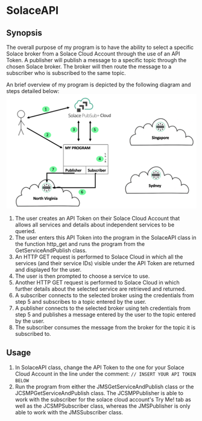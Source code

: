 # SolaceAPI

## Synopsis
The overall purpose of my program is to have the ability to select a specific Solace broker from a Solace Cloud Account through the use of an API Token. A publisher will publish a message to a specific topic through the chosen Solace broker. The broker will then route the message to a subscriber who is subscribed to the same topic.


An brief overview of my program is depicted by the following diagram and steps detailed below:
![Dianna Img](https://github.com/diannamcallister/SolaceAPI/blob/master/diagrams/readme_pic.png)

1. The user creates an API Token on their Solace Cloud Account that allows all services and details about independent services to be queried.
2. The user enters this API Token into the program in the SolaceAPI class in the function http_get and runs the program from the GetServiceAndPublish class.
3. An HTTP GET request is performed to Solace Cloud in which all the services (and their service IDs) visible under the API Token are returned and displayed for the user.
4. The user is then prompted to choose a service to use.
5. Another HTTP GET request is performed to Solace Cloud in which further details about the selected service are retrieved and returned.
6. A subscriber connects to the selected broker using the credentials from step 5 and subscribes to a topic entered by the user.
7. A publisher connects to the selected broker using teh credentials from step 5  and publishes a message entered by the user to the topic entered by the user.
8. The subscriber consumes the message from the broker for the topic it is subscribed to.

## Usage
1. In SolaceAPI class, change the API Token to the one for your Solace Cloud Account in the line under the comment: 
```// INSERT YOUR API TOKEN BELOW```
2. Run the program from either the JMSGetServiceAndPublish class or the JCSMPGetServiceAndPublish class. The JCSMPPublisher is able to work with the subscriber for the solace cloud account's Try Me! tab as well as the JCSMPSubscriber class, whereas the JMSPublisher is only able to work with the JMSSubscriber class.
